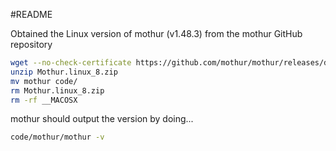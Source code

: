 #README

Obtained the Linux version of mothur (v1.48.3) from the mothur GitHub repository

```bash
wget --no-check-certificate https://github.com/mothur/mothur/releases/download/v1.48.3/Mothur.linux_8.zip
unzip Mothur.linux_8.zip
mv mothur code/
rm Mothur.linux_8.zip
rm -rf __MACOSX
```

mothur should output the version by doing...

```bash
code/mothur/mothur -v
```


